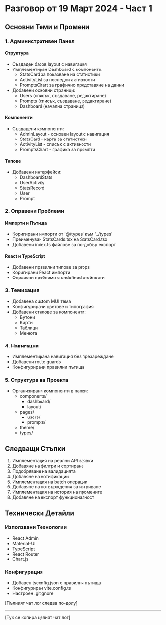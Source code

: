 # Разговор от 19 Март 2024 - Част 1

## Основни Теми и Промени

### 1. Административен Панел
#### Структура
- Създаден базов layout с навигация
- Имплементиран Dashboard с компоненти:
  - StatsCard за показване на статистики
  - ActivityList за последни активности
  - PromptsChart за графично представяне на данни
- Добавени основни страници:
  - Users (списък, създаване, редактиране)
  - Prompts (списък, създаване, редактиране)
  - Dashboard (начална страница)

#### Компоненти
- Създадени компоненти:
  - AdminLayout - основен layout с навигация
  - StatsCard - карта за статистики
  - ActivityList - списък с активности
  - PromptsChart - графика за промпти

#### Типове
- Добавени интерфейси:
  - DashboardStats
  - UserActivity
  - StatsRecord
  - User
  - Prompt

### 2. Оправени Проблеми
#### Импорти и Пътища
- Коригирани импорти от '@/types' към '../types'
- Преименуван StatsCards.tsx на StatsCard.tsx
- Добавени index.ts файлове за по-добър експорт

#### React и TypeScript
- Добавени правилни типове за props
- Коригирани React импорти
- Оправени проблеми с undefined стойности

### 3. Темизация
- Добавена custom MUI тема
- Конфигурирани цветове и типография
- Добавени стилове за компоненти:
  - Бутони
  - Карти
  - Таблици
  - Менюта

### 4. Навигация
- Имплементирана навигация без презареждане
- Добавени route guards
- Конфигурирани правилни пътища

### 5. Структура на Проекта
- Организирани компоненти в папки:
  - components/
    - dashboard/
    - layout/
  - pages/
    - users/
    - prompts/
  - theme/
  - types/

## Следващи Стъпки
1. Имплементация на реални API заявки
2. Добавяне на филтри и сортиране
3. Подобряване на валидацията
4. Добавяне на нотификации
5. Имплементация на batch операции
6. Добавяне на потвърждения за изтриване
7. Имплементация на история на промените
8. Добавяне на експорт функционалност

## Технически Детайли
### Използвани Технологии
- React Admin
- Material-UI
- TypeScript
- React Router
- Chart.js

### Конфигурация
- Добавен tsconfig.json с правилни пътища
- Конфигуриран vite.config.ts
- Настроен .gitignore

[Пълният чат лог следва по-долу]

---

[Тук се копира целият чат лог]